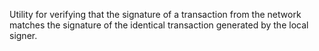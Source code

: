 Utility for verifying that the signature of a transaction from the network matches the signature of the identical transaction generated by the local signer.

